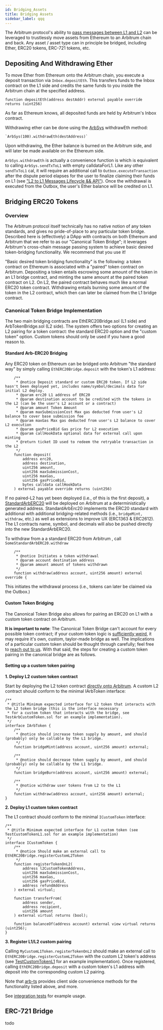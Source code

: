 ```yaml
---
id: Bridging_Assets
title: Bridging Assets
sidebar_label: qqq
---
```


The Arbitrum protocol's ability to [pass messages between L1 and L2](L1_L2_Messages.md) can be leveraged to trustlessly move assets from Ethereum to an Arbitrum chain and back. Any asset / asset type can in principle be bridged, including Ether, ERC20 tokens, ERC-721 tokens, etc.

## Depositing And Withdrawing Ether

To move Ether from Ethereum onto the Arbitrum chain, you execute a deposit transaction via `Inbox.depositEth`. This transfers funds to the Inbox contract on the L1 side and credits the same funds to you inside the Arbitrum chain at the specified address.

```sol
function depositEth(address destAddr) external payable override returns (uint256)
```

As far as Ethereum knows, all deposited funds are held by Arbitrum's Inbox contract.

Withdrawing ether can be done using the [ArbSys](ArbSys.md) withdrawEth method:

```sol
`ArbSys(100).withdrawEth(destAddress)`
```

Upon withdrawing, the Ether balance is burned on the Arbitrum side, and will later be made available on the Ethereum side.

`ArbSys.withdrawEth` is actually a convenience function is which is equivalent to calling `ArbSys.sendTxToL1` with empty calldataForL1. Like any other `sendTxToL1` cal, it will require an additional call to `Outbox.executeTransaction` after the dispute period elapses for the user to finalize claiming their funds on L1 (see ["L2 to L1 Messages Lifecycle && API"](L1_L2_Messages.md)). Once the withdrawal is executed from the Outbox, the user's Ether balance will be credited on L1.

## Bridging ERC20 Tokens

### Overview

The Arbitrum protocol itself technically has no native notion of any token standards, and gives no pride-of-place to any particular token bridge. Described here is (effectively) a DApp with contracts on both Ethereum and Arbitrum that we refer to as our "Canonical Token Bridge"; it leverages Arbitrum's cross-chain message passing system to achieve basic desired token-bridging functionality. We recommend that you use it!

"Basic desired token bridging functionality" is the following: a token contract on Ethereum is associated with a "paired" token contract on Arbitrum. Depositing a token entails escrowing some amount of the token in an L1 bridge contract, and minting the same amount at the paired token contract on L2. On L2, the paired contract behaves much like a normal ERC20 token contract. Withdrawing entails burning some amount of the token in the L2 contract, which then can later be claimed from the L1 bridge contract.

### Canonical Token Bridge Implementation

The two main bridging contracts are EthERC20Bridge.sol (L1 side) and ArbTokenBridge.sol (L2 side). The system offers two options for creating an L2 pairing for a token contract: the standard ERC20 option and the "custom token" option. Custom tokens should only be used if you have a good reason to.

#### Standard Arb-ERC20 Bridging

Any ERC20 token on Ethereum can be bridged onto Arbitrum "the standard way" by simply calling `EthERC20Bridge.deposit` with the token's L1 address:

```sol
    /**
     * @notice Deposit standard or custom ERC20 token. If L2 side hasn't been deployed yet, includes name/symbol/decimals data for initial L2 deploy.
     * @param erc20 L1 address of ERC20
     * @param destination account to be credited with the tokens in the L2 (can be the user's L2 account or a contract)
     * @param amount Token Amount
     * @param maxSubmissionCost Max gas deducted from user's L2 balance to cover base submission fee
     * @param maxGas Max gas deducted from user's L2 balance to cover L2 execution
     * @param gasPriceBid Gas price for L2 execution
     * @param callHookData optional data for external call upon minting
     * @return ticket ID used to redeem the retryable transaction in the L2
     */
    function deposit(
        address erc20,
        address destination,
        uint256 amount,
        uint256 maxSubmissionCost,
        uint256 maxGas,
        uint256 gasPriceBid,
        bytes calldata callHookData
    ) external payable override returns (uint256)
```

If no paired-L2 has yet been deployed (i.e., of this is the first deposit), a [StandardArbERC20](https://github.com/OffchainLabs/arbitrum/blob/master/packages/arb-bridge-peripherals/contracts/tokenbridge/arbitrum/StandardArbERC20.sol) will be deployed on Arbitrum at a deterministically generated address. StandardArbErc20 implements the ERC20 standard with additional with additional bridging-related methods (i.e., `bridgeMint, withdraw`, etc.) as well as extensions to improve UX (ERC1363 & ERC2612). The L1 contracts name, symbol, and decimals will also be pushed directly into the new StandardArbERC20.

To withdraw from a a standard ERC20 from Arbitrum , call `SomeStandardArbERC20.withdraw`

```sol
    /**
     * @notice Initiates a token withdrawal
     * @param account destination address
     * @param amount amount of tokens withdrawn
     */
    function withdraw(address account, uint256 amount) external override {
```

This initiates the withdrawal process (i.e., tokens can later be claimed via the Outbox.)

#### Custom Token Bridging

The Canonical Token Bridge also allows for pairing an ERC20 on L1 with a custom token contract on Arbitrum.

**It is important to note**: The Canonical Token Bridge can't account for every possible token contract; if your custom token logic is [sufficiently weird](https://quoteinvestigator.com/2018/12/25/universe/#:~:text=Professor%20J.%20B.%20S.%20Haldane%20once%20shrewdly,the%20ultimate%20queerness%20of%20time.), it may require it's own, custom, taylor-made bridge as well. The implications of a particular custom token should be thought through carefully; feel free to [reach out to us](https://discord.gg/ZpZuw7p). With that said, the steps for creating a custom token pairing in the canonical bridge are as follows.

#### Setting up a custom token pairing

**1. Deploy L2 custom token contract**

Start by deploying the L2 token contract [directly onto Arbitrum](Contract_Deployment.md). A custom L2 contract should conform to the minimal IArbToken interface:

```sol
/**
 * @title Minimum expected interface for L2 token that interacts with the L2 token bridge (this is the interface necessary
 * for a custom token that interacts with the bridge, see TestArbCustomToken.sol for an example implementation).
 */
interface IArbToken {
    /**
     * @notice should increase token supply by amount, and should (probably) only be callable by the L1 bridge.
     */
    function bridgeMint(address account, uint256 amount) external;

    /**
     * @notice should decrease token supply by amount, and should (probably) only be callable by the L1 bridge.
     */
    function bridgeBurn(address account, uint256 amount) external;

    /**
     * @notice withdraw user tokens from L2 to the L1
     */
    function withdraw(address account, uint256 amount) external;
}
```

**2. Deploy L1 custom token contract**

The L1 contract should conform to the minimal `ICustomToken` interface:

```sol
/**
 * @title Minimum expected interface for L1 custom token (see TestCustomTokenL1.sol for an example implementation)
 */
interface ICustomToken {
    /**
     * @notice Should make an external call to EthERC20Bridge.registerCustomL2Token
     */
    function registerTokenOnL2(
        address l2CustomTokenAddress,
        uint256 maxSubmissionCost,
        uint256 maxGas,
        uint256 gasPriceBid,
        address refundAddress
    ) external virtual;

    function transferFrom(
        address sender,
        address recipient,
        uint256 amount
    ) external virtual returns (bool);

    function balanceOf(address account) external view virtual returns (uint256);
}
```

**3. Register L1/L2 custom pairing**

Calling `MyCustomL1Token.registerTokenOnL2` should make an external call to `EthERC20Bridge.registerCustomL2Token` with the custom L2 token's address (see [TestCustomTokenL1](https://github.com/OffchainLabs/arbitrum/blob/develop/packages/arb-bridge-peripherals/contracts/tokenbridge/test/TestCustomTokenL1.sol) for an example implementation). Once registered, calling `EthERC20Bridge.deposit` with a custom token's L1 address with deposit into the corresponding custom L2 pairing.

Note that [arb-ts](qqq.md) provides client side convenience methods for the functionality listed above, and more.

See [integration tests](https://github.com/OffchainLabs/arbitrum/blob/master/packages/arb-ts/integration_test/arb-bridge.test.ts) for example usage.

## ERC-721 Bridge

todo
